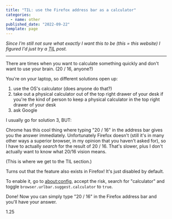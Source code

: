 ```yaml
---
title: "TIL: use the Firefox address bar as a calculator"
categories:
  - name: other
published_date: "2022-09-22"
template: page
---
```


_Since I'm still not sure what exactly I want this to be (this = this website) I figured I'd just try a <abbr title="Today I Learned">TIL</abbr> post._

---

There are times when you want to calculate something quickly and don't want to use your brain. (20 / 16, anyone?)

You're on your laptop, so different solutions open up:

1. use the OS's calculator (does anyone do that?)
2. take out a physical calculator out of the top right drawer of your desk if you're the kind of person to keep a physical calculator in the top right drawer of your desk
3. ask Google

I usually go for solution 3, BUT:

Chrome has this cool thing where typing "20 / 16" in the address bar gives you the answer immediately. Unfortunately Firefox doesn't (still it's in many other ways a superior browser, in my opinion that you haven't asked for), so I have to actually _search_ for the result of 20 / 16. That's slower, plus I don't actually want to know what 20/16 vision means.

(This is where we get to the TIL section.)

Turns out that the feature also exists in Firefox! It's just disabled by default.

To enable it, go to [about:config](https://support.mozilla.org/en-US/kb/about-config-editor-firefox), accept the risk, search for "calculator" and toggle `browser.​urlbar.​suggest.​calculator` <!-- This `code` element contains zero-width spaces after each dot to make sure the words wrap on small screens --> to `true`.

Done! Now you can simply type "20 / 16" in the Firefox address bar and you'll have your answer.

1.25

